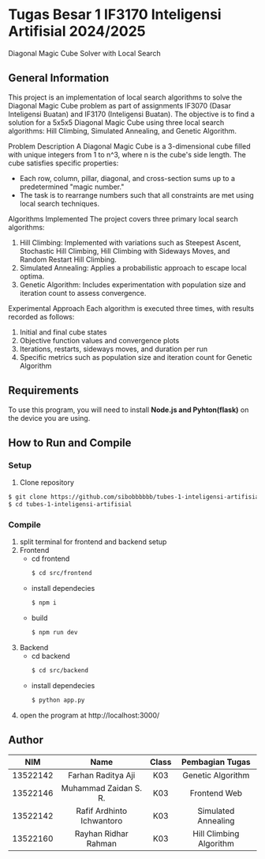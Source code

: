 # Tugas Besar 1 IF3170 Inteligensi Artifisial 2024/2025
Diagonal Magic Cube Solver with Local Search

## **General Information**
This project is an implementation of local search algorithms to solve the Diagonal Magic Cube problem as part of assignments IF3070 (Dasar Inteligensi Buatan) and IF3170 (Inteligensi Buatan). The objective is to find a solution for a 5x5x5 Diagonal Magic Cube using three local search algorithms: Hill Climbing, Simulated Annealing, and Genetic Algorithm.

Problem Description
A Diagonal Magic Cube is a 3-dimensional cube filled with unique integers from 1 to n^3, where n is the cube's side length. The cube satisfies specific properties:
- Each row, column, pillar, diagonal, and cross-section sums up to a predetermined "magic number."
- The task is to rearrange numbers such that all constraints are met using local search techniques.

Algorithms Implemented
The project covers three primary local search algorithms:
1. Hill Climbing: Implemented with variations such as Steepest Ascent, Stochastic Hill Climbing, Hill Climbing with Sideways Moves, and Random Restart Hill Climbing.
2. Simulated Annealing: Applies a probabilistic approach to escape local optima.
3. Genetic Algorithm: Includes experimentation with population size and iteration count to assess convergence.

Experimental Approach
Each algorithm is executed three times, with results recorded as follows:
1. Initial and final cube states
2. Objective function values and convergence plots
3. Iterations, restarts, sideways moves, and duration per run
4. Specific metrics such as population size and iteration count for Genetic Algorithm

## **Requirements**

To use this program, you will need to install **Node.js and Pyhton(flask)** on the device you are using.

## **How to Run and Compile**

### **Setup**

1. Clone repository

```sh
$ git clone https://github.com/sibobbbbbb/tubes-1-inteligensi-artifisial.git
$ cd tubes-1-inteligensi-artifisial
```

### **Compile**

1. split terminal for frontend and backend setup
2. Frontend
   - cd frontend
     ```sh
     $ cd src/frontend
     ```
   - install dependecies
     ```sh
     $ npm i
     ```
   - build
     ```sh
     $ npm run dev
     ```
3. Backend
   - cd backend
     ```sh
     $ cd src/backend
     ```
   - install dependecies
     ```sh
     $ python app.py
     ```
 4. open the program at http://localhost:3000/

## Author

| **NIM**  |         **Name**          | **Class** | **Pembagian Tugas**  | 
| :------: | :-----------------------: | :-------: | :--------------: | 
| 13522142 |   Farhan Raditya Aji    |    K03    | Genetic Algorithm |
| 13522146 |   Muhammad Zaidan S. R.    |    K03    | Frontend Web |
| 13522142 |   Rafif Ardhinto Ichwantoro    |    K03    | Simulated Annealing |
| 13522160 |   Rayhan Ridhar Rahman    |    K03    | Hill Climbing Algorithm |
